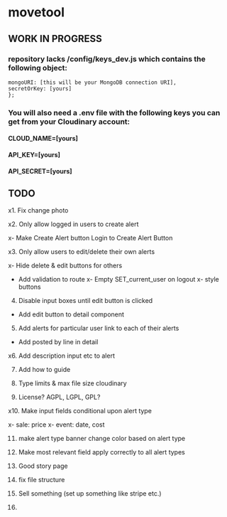 # movetool

## WORK IN PROGRESS

### repository lacks /config/keys_dev.js which contains the following object:

```module.exports = {
mongoURI: [this will be your MongoDB connection URI],
secretOrKey: [yours]
};
```

### You will also need a .env file with the following keys you can get from your Cloudinary account:

#### CLOUD_NAME=[yours]

#### API_KEY=[yours]

#### API_SECRET=[yours]

## TODO

x1. Fix change photo

x2. Only allow logged in users to create alert

x- Make Create Alert button Login to Create Alert Button

x3. Only allow users to edit/delete their own alerts

x- Hide delete & edit buttons for others

- Add validation to route
  x- Empty SET_current_user on logout
  x- style buttons

4. Disable input boxes until edit button is clicked

- Add edit button to detail component

5. Add alerts for particular user link to each of their alerts

- Add posted by line in detail

x6. Add description input etc to alert

7. Add how to guide

8. Type limits & max file size cloudinary

9. License? AGPL, LGPL, GPL?

x10. Make input fields conditional upon alert type

x- sale: price
x- event: date, cost

11. make alert type banner change color based on alert type

12. Make most relevant field apply correctly to all alert types

13. Good story page

14. fix file structure

15. Sell something (set up something like stripe etc.)

16.
